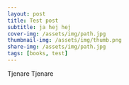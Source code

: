 ```yaml
---
layout: post
title: Test post
subtitle: ja hej hej
cover-img: /assets/img/path.jpg
thumbnail-img: /assets/img/thumb.png
share-img: /assets/img/path.jpg
tags: [books, test]
---
```



Tjenare Tjenare
